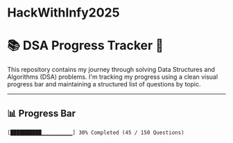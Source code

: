 # HackWithInfy2025
# 📚 DSA Progress Tracker 🚀

This repository contains my journey through solving Data Structures and Algorithms (DSA) problems. I'm tracking my progress using a clean visual progress bar and maintaining a structured list of questions by topic.

---

## 📊 Progress Bar

```text
[██████████▁▁▁▁▁▁▁▁▁▁] 30% Completed (45 / 150 Questions)
